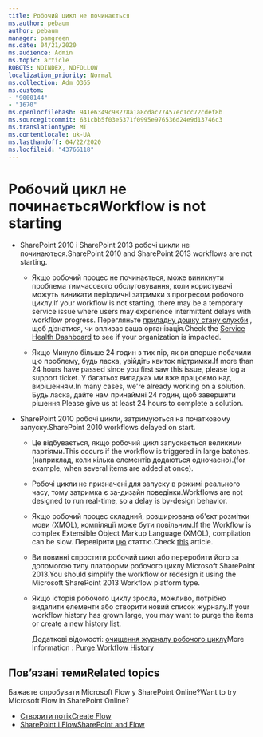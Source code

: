 ```yaml
---
title: Робочий цикл не починається
ms.author: pebaum
author: pebaum
manager: pamgreen
ms.date: 04/21/2020
ms.audience: Admin
ms.topic: article
ROBOTS: NOINDEX, NOFOLLOW
localization_priority: Normal
ms.collection: Adm_O365
ms.custom:
- "9000144"
- "1670"
ms.openlocfilehash: 941e6349c98278a1a8cdac77457ec1cc72cdef8b
ms.sourcegitcommit: 631cbb5f03e5371f0995e976536d24e9d13746c3
ms.translationtype: MT
ms.contentlocale: uk-UA
ms.lasthandoff: 04/22/2020
ms.locfileid: "43766118"
---
```

# <a name="workflow-is-not-starting"></a><span data-ttu-id="36744-102">Робочий цикл не починається</span><span class="sxs-lookup"><span data-stu-id="36744-102">Workflow is not starting</span></span>

- <span data-ttu-id="36744-103">SharePoint 2010 і SharePoint 2013 робочі цикли не починаються.</span><span class="sxs-lookup"><span data-stu-id="36744-103">SharePoint 2010 and SharePoint 2013 workflows are not starting.</span></span>

    - <span data-ttu-id="36744-104">Якщо робочий процес не починається, може виникнути проблема тимчасового обслуговування, коли користувачі можуть виникати періодичні затримки з прогресом робочого циклу.</span><span class="sxs-lookup"><span data-stu-id="36744-104">If your workflow is not starting, there may be a temporary service issue where users may experience intermittent delays with workflow progress.</span></span> <span data-ttu-id="36744-105">Перегляньте [приладну дошку стану служби](https:/admin.microsoft.com/AdminPortal/Home#/servicehealth) , щоб дізнатися, чи впливає ваша організація.</span><span class="sxs-lookup"><span data-stu-id="36744-105">Check the [Service Health Dashboard](https:/admin.microsoft.com/AdminPortal/Home#/servicehealth) to see if your organization is impacted.</span></span>

    - <span data-ttu-id="36744-106">Якщо Минуло більше 24 годин з тих пір, як ви вперше побачили цю проблему, будь ласка, увійдіть квиток підтримки.</span><span class="sxs-lookup"><span data-stu-id="36744-106">If more than 24 hours have passed since you first saw this issue, please log a support ticket.</span></span> <span data-ttu-id="36744-107">У багатьох випадках ми вже працюємо над вирішенням.</span><span class="sxs-lookup"><span data-stu-id="36744-107">In many cases, we're already working on a solution.</span></span> <span data-ttu-id="36744-108">Будь ласка, дайте нам принаймні 24 годин, щоб завершити рішення.</span><span class="sxs-lookup"><span data-stu-id="36744-108">Please give us at least 24 hours to complete a solution.</span></span>

- <span data-ttu-id="36744-109">SharePoint 2010 робочі цикли, затримуються на початковому запуску.</span><span class="sxs-lookup"><span data-stu-id="36744-109">SharePoint 2010 workflows delayed on start.</span></span>

    - <span data-ttu-id="36744-110">Це відбувається, якщо робочий цикл запускається великими партіями.</span><span class="sxs-lookup"><span data-stu-id="36744-110">This occurs if the workflow is triggered in large batches.</span></span> <span data-ttu-id="36744-111">(наприклад, коли кілька елементів додаються одночасно).</span><span class="sxs-lookup"><span data-stu-id="36744-111">(for example, when several items are added at once).</span></span>

    - <span data-ttu-id="36744-112">Робочі цикли не призначені для запуску в режимі реального часу, тому затримка є за-дизайн поведінки.</span><span class="sxs-lookup"><span data-stu-id="36744-112">Workflows are not designed to run real-time, so a delay is by-design behavior.</span></span>

   -  <span data-ttu-id="36744-113">Якщо робочий процес складний, розширювана об'єкт розмітки мови (XMOL), компіляції може бути повільним.</span><span class="sxs-lookup"><span data-stu-id="36744-113">If the Workflow is complex Extensible Object Markup Language (XMOL), compilation can be slow.</span></span> <span data-ttu-id="36744-114">Перевірити [цю](https://support.microsoft.com//kb/3043697) статтю.</span><span class="sxs-lookup"><span data-stu-id="36744-114">Check [this](https://support.microsoft.com//kb/3043697) article.</span></span>

    - <span data-ttu-id="36744-115">Ви повинні спростити робочий цикл або переробити його за допомогою типу платформи робочого циклу Microsoft SharePoint 2013.</span><span class="sxs-lookup"><span data-stu-id="36744-115">You should simplify the workflow or redesign it using the Microsoft SharePoint 2013 Workflow platform type.</span></span>

    - <span data-ttu-id="36744-116">Якщо історія робочого циклу зросла, можливо, потрібно видалити елементи або створити новий список журналу.</span><span class="sxs-lookup"><span data-stu-id="36744-116">If your workflow history has grown large, you may want to purge the items or create a new history list.</span></span>

        <span data-ttu-id="36744-117">Додаткові відомості: [очищення журналу робочого циклу](https://blogs.technet.microsoft.com/marj/2015/08/07/sharepoint-2010-workflows-best-practice-purge-workflow-history-list-items/)</span><span class="sxs-lookup"><span data-stu-id="36744-117">More Information : [Purge Workflow History](https://blogs.technet.microsoft.com/marj/2015/08/07/sharepoint-2010-workflows-best-practice-purge-workflow-history-list-items/)</span></span>


## <a name="related-topics"></a><span data-ttu-id="36744-118">Пов’язані теми</span><span class="sxs-lookup"><span data-stu-id="36744-118">Related topics</span></span>
<span data-ttu-id="36744-119">Бажаєте спробувати Microsoft Flow у SharePoint Online?</span><span class="sxs-lookup"><span data-stu-id="36744-119">Want to try Microsoft Flow in SharePoint Online?</span></span>
- [<span data-ttu-id="36744-120">Створити потік</span><span class="sxs-lookup"><span data-stu-id="36744-120">Create Flow</span></span>](https://support.office.com/article/Create-a-flow-for-a-list-or-library-in-SharePoint-Online-or-OneDrive-for-Business-a9c3e03b-0654-46af-a254-20252e580d01) 
- [<span data-ttu-id="36744-121">SharePoint і Flow</span><span class="sxs-lookup"><span data-stu-id="36744-121">SharePoint and Flow</span></span>](https://flow.microsoft.com/blog/sharepoint-and-flow/) 


